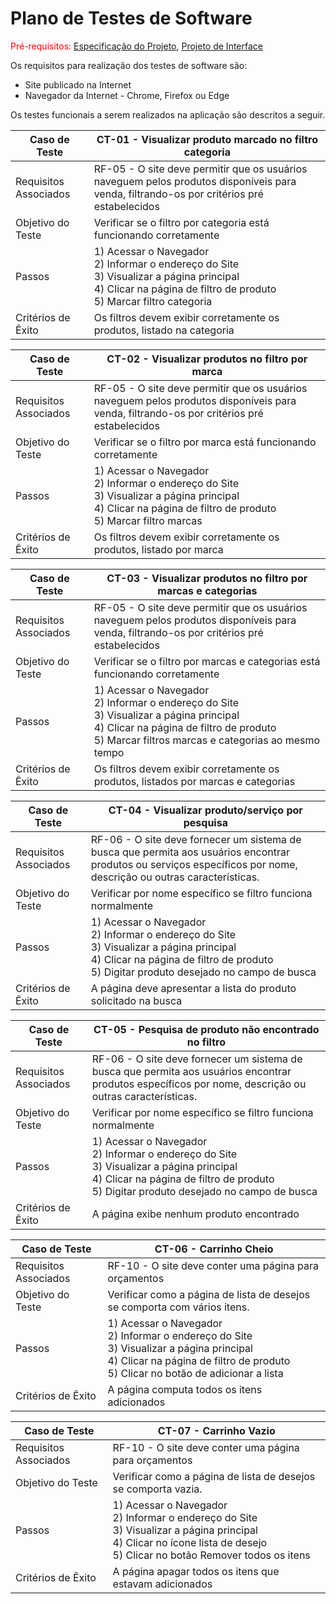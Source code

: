 # Plano de Testes de Software

<span style="color:red">Pré-requisitos: <a href="02-Especificação do Projeto.md"> Especificação do Projeto</a></span>, <a href="03-Projeto de Interface.md"> Projeto de Interface</a>

Os requisitos para realização dos testes de software são:

- Site publicado na Internet
- Navegador da Internet - Chrome, Firefox ou Edge

Os testes funcionais a serem realizados na aplicação são descritos a seguir.

| Caso de Teste         | CT-01 - Visualizar produto marcado no filtro categoria                                                                                                                         |
| --------------------- | ------------------------------------------------------------------------------------------------------------------------------------------------------------------------------ |
| Requisitos Associados | RF-05 - O site deve permitir que os usuários naveguem pelos produtos disponíveis para venda, filtrando-os por critérios pré estabelecidos                                      |
| Objetivo do Teste     | Verificar se o filtro por categoria está funcionando corretamente                                                                                                              |
| Passos                | 1) Acessar o Navegador<br> 2) Informar o endereço do Site<br> 3) Visualizar a página principal<br> 4) Clicar na página de filtro de produto<br> 5) Marcar filtro categoria<br> |
| Critérios de Êxito    | Os filtros devem exibir corretamente os produtos, listado na categoria                                                                                                         |

| Caso de Teste         | CT-02 - Visualizar produtos no filtro por marca                                                                                                                             |
| --------------------- | --------------------------------------------------------------------------------------------------------------------------------------------------------------------------- |
| Requisitos Associados | RF-05 - O site deve permitir que os usuários naveguem pelos produtos disponíveis para venda, filtrando-os por critérios pré estabelecidos                                   |
| Objetivo do Teste     | Verificar se o filtro por marca está funcionando corretamente                                                                                                               |
| Passos                | 1) Acessar o Navegador<br> 2) Informar o endereço do Site<br> 3) Visualizar a página principal<br> 4) Clicar na página de filtro de produto<br> 5) Marcar filtro marcas<br> |
| Critérios de Êxito    | Os filtros devem exibir corretamente os produtos, listado por marca                                                                                                         |

| Caso de Teste         | CT-03 - Visualizar produtos no filtro por marcas e categorias                                                                                                                                            |
| --------------------- | -------------------------------------------------------------------------------------------------------------------------------------------------------------------------------------------------------- |
| Requisitos Associados | RF-05 - O site deve permitir que os usuários naveguem pelos produtos disponíveis para venda, filtrando-os por critérios pré estabelecidos                                                                |
| Objetivo do Teste     | Verificar se o filtro por marcas e categorias está funcionando corretamente                                                                                                                              |
| Passos                | 1) Acessar o Navegador<br> 2) Informar o endereço do Site<br> 3) Visualizar a página principal<br> 4) Clicar na página de filtro de produto<br> 5) Marcar filtros marcas e categorias ao mesmo tempo<br> |
| Critérios de Êxito    | Os filtros devem exibir corretamente os produtos, listados por marcas e categorias                                                                                                                       |

| Caso de Teste         | CT-04 - Visualizar produto/serviço por pesquisa                                                                                                                                                   |
| --------------------- | ------------------------------------------------------------------------------------------------------------------------------------------------------------------------------------------------- |
| Requisitos Associados | RF-06 - O site deve fornecer um sistema de busca que permita aos usuários encontrar produtos ou serviços específicos por nome, descrição ou outras características.                               |
| Objetivo do Teste     | Verificar por nome específico se filtro funciona normalmente                                                                                                                                      |
| Passos                | 1) Acessar o Navegador<br> 2) Informar o endereço do Site<br> 3) Visualizar a página principal<br> 4) Clicar na página de filtro de produto<br> 5) Digitar produto desejado no campo de busca<br> |
| Critérios de Êxito    | A página deve apresentar a lista do produto solicitado na busca                                                                                                                                   |

| Caso de Teste         | CT-05 - Pesquisa de produto não encontrado no filtro                                                                                                                                              |
| --------------------- | ------------------------------------------------------------------------------------------------------------------------------------------------------------------------------------------------- |
| Requisitos Associados | RF-06 - O site deve fornecer um sistema de busca que permita aos usuários encontrar produtos específicos por nome, descrição ou outras características.                                           |
| Objetivo do Teste     | Verificar por nome específico se filtro funciona normalmente                                                                                                                                      |
| Passos                | 1) Acessar o Navegador<br> 2) Informar o endereço do Site<br> 3) Visualizar a página principal<br> 4) Clicar na página de filtro de produto<br> 5) Digitar produto desejado no campo de busca<br> |
| Critérios de Êxito    | A página exibe nenhum produto encontrado                                                                                                                                                          |

| Caso de Teste         | CT-06 - Carrinho Cheio                                                                                                                                                                                 |
| --------------------- | ------------------------------------------------------------------------------------------------------------------------------------------------------------------------------------------------- |
| Requisitos Associados | RF-10 - O site deve conter uma página para orçamentos                                           |
| Objetivo do Teste     | Verificar como a página de lista de desejos se comporta com vários itens.                                                                                                                                      |
| Passos                | 1) Acessar o Navegador<br> 2) Informar o endereço do Site<br> 3) Visualizar a página principal<br> 4) Clicar na página de filtro de produto<br> 5) Clicar no botão de adicionar a lista<br> |
| Critérios de Êxito    | A página computa todos os itens adicionados                                                                                                                                                          |


| Caso de Teste         | CT-07 - Carrinho Vazio                                                                                                                                                                                 |
| --------------------- | ------------------------------------------------------------------------------------------------------------------------------------------------------------------------------------------------- |
| Requisitos Associados | RF-10 - O site deve conter uma página para orçamentos                                           |
| Objetivo do Teste     | Verificar como a página de lista de desejos se comporta vazia.                                                                                                                                      |
| Passos                | 1) Acessar o Navegador<br> 2) Informar o endereço do Site<br> 3) Visualizar a página principal<br> 4) Clicar no ícone lista de desejo<br> 5) Clicar no botão Remover todos os itens<br> |
| Critérios de Êxito    | A página apagar todos os itens que estavam adicionados                                                                                                                                                          |
